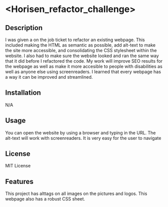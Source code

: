 # <Horisen_refactor_challenge>

## Description

I was given a on the job ticket to refactor an existing webpage. This included making the HTML as semantic as possible, add alt-text to make the site more accessible, and consolidating the CSS stylesheet within the website. I also had to make sure the website looked and ran the same way that it did before I refactored the code. My work will improve SEO results for the webpage as well as make it more accesible to people with disabilities as well as anyone else using screenreaders. I learned that every webpage has a way it can be improved and streamlined.


## Installation

N/A

## Usage

You can open the website by using a browser and typing in the URL. The alt-text will work with screenreaders. It is very easy for the user to navigate


## License

MIT License 

## Features

This project has alttags on all images on the pictures and logos. This webpage also has a robust CSS sheet.


